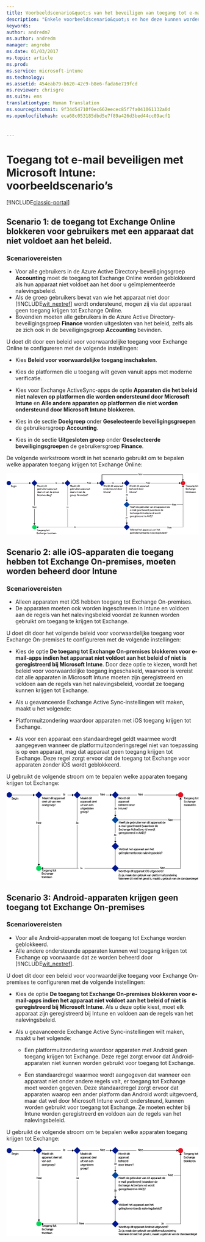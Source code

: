 ```yaml
---
title: Voorbeeldscenario&quot;s van het beveiligen van toegang tot e-mail | Microsoft Docs
description: "Enkele voorbeeldscenario&quot;s en hoe deze kunnen worden geïmplementeerd met voorwaardelijke toegang."
keywords: 
author: andredm7
ms.author: andredm
manager: angrobe
ms.date: 01/03/2017
ms.topic: article
ms.prod: 
ms.service: microsoft-intune
ms.technology: 
ms.assetid: 454eab79-b620-42c9-b8e6-fada6e719fcd
ms.reviewer: chrisgre
ms.suite: ems
translationtype: Human Translation
ms.sourcegitcommit: 9f34d54710f0ec662eecec85f7fa041061132a0d
ms.openlocfilehash: eca68c053185dbd5e7f89a426d3bed44cc09acf1


---
```


# <a name="protect-access-to-email-with-microsoft-intune-example-scenarios"></a>Toegang tot e-mail beveiligen met Microsoft Intune: voorbeeldscenario’s

[!INCLUDE[classic-portal](../includes/classic-portal.md)]

## <a name="scenario-1-block-users-from-using-noncompliant-devices-to-access-exchange-online"></a>Scenario 1: de toegang tot Exchange Online blokkeren voor gebruikers met een apparaat dat niet voldoet aan het beleid.
### <a name="scenario-requirements"></a>Scenariovereisten
- Voor alle gebruikers in de Azure Active Directory-beveiligingsgroep **Accounting** moet de toegang tot Exchange Online worden geblokkeerd als hun apparaat niet voldoet aan het door u geïmplementeerde nalevingsbeleid.
- Als de groep gebruikers bevat van wie het apparaat niet door [!INCLUDE[wit_nextref](../includes/wit_nextref_md.md)] wordt ondersteund, mogen zij via dat apparaat geen toegang krijgen tot Exchange Online.
- Bovendien moeten alle gebruikers in de Azure Active Directory-beveiligingsgroep **Finance** worden uitgesloten van het beleid, zelfs als ze zich ook in de beveiligingsgroep **Accounting** bevinden.

U doet dit door een beleid voor voorwaardelijke toegang voor Exchange Online te configureren met de volgende instellingen:

- Kies **Beleid voor voorwaardelijke toegang inschakelen**.

- Kies de platformen die u toegang wilt geven vanuit apps met moderne verificatie.
- Kies voor Exchange ActiveSync-apps de optie **Apparaten die het beleid niet naleven op platformen die worden ondersteund door Microsoft Intune** en **Alle andere apparaten op platformen die niet worden ondersteund door Microsoft Intune blokkeren**.
-   Kies in de sectie **Doelgroep** onder **Geselecteerde beveiligingsgroepen** de gebruikersgroep **Accounting**.

-   Kies in de sectie **Uitgesloten groep** onder **Geselecteerde beveiligingsgroepen** de gebruikersgroep **Finance**.


De volgende werkstroom wordt in het scenario gebruikt om te bepalen welke apparaten toegang krijgen tot Exchange Online:

![Diagram met werkstroom voor toegang tot apparaten](./media/ConditionalAccess8-5.png)

## <a name="scenario-2-all-ios-devices-that-access-exchange-on-premises-must-be-managed-by-intune"></a>Scenario 2: alle iOS-apparaten die toegang hebben tot Exchange On-premises, moeten worden beheerd door Intune
### <a name="scenario-requirements"></a>Scenariovereisten
- Alleen apparaten met iOS hebben toegang tot Exchange On-premises.
- De apparaten moeten ook worden ingeschreven in Intune en voldoen aan de regels van het nalevingsbeleid voordat ze kunnen worden gebruikt om toegang te krijgen tot Exchange.

U doet dit door het volgende beleid voor voorwaardelijke toegang voor Exchange On-premises te configureren met de volgende instellingen:

-   Kies de optie **De toegang tot Exchange On-premises blokkeren voor e-mail-apps indien het apparaat niet voldoet aan het beleid of niet is geregistreerd bij Microsoft Intune**. Door deze optie te kiezen, wordt het beleid voor voorwaardelijke toegang ingeschakeld, waarvoor is vereist dat alle apparaten in Microsoft Intune moeten zijn geregistreerd en voldoen aan de regels van het nalevingsbeleid, voordat ze toegang kunnen krijgen tot Exchange.

-   Als u geavanceerde Exchange Active Sync-instellingen wilt maken, maakt u het volgende:

  -   Platformuitzondering waardoor apparaten met iOS toegang krijgen tot Exchange.   

  -   Als voor een apparaat een standaardregel geldt waarmee wordt aangegeven wanneer de platformuitzonderingsregel niet van toepassing is op een apparaat, mag dat apparaat geen toegang krijgen tot Exchange. Deze regel zorgt ervoor dat de toegang tot Exchange voor apparaten zonder iOS wordt geblokkeerd.

U gebruikt de volgende stroom om te bepalen welke apparaten toegang krijgen tot Exchange:

![Diagram met werkstroom voor toegang tot apparaten](./media/ConditionalAccess8-3.png)

## <a name="scenario-3-no-android-devices-can-access-exchange-on-premises"></a>Scenario 3: Android-apparaten krijgen geen toegang tot Exchange On-premises
### <a name="scenario-requirements"></a>Scenariovereisten
- Voor alle Android-apparaten moet de toegang tot Exchange worden geblokkeerd.
- Alle andere ondersteunde apparaten kunnen wel toegang krijgen tot Exchange op voorwaarde dat ze worden beheerd door [!INCLUDE[wit_nextref](../includes/wit_nextref_md.md)].

U doet dit door een beleid voor voorwaardelijke toegang voor Exchange On-premises te configureren met de volgende instellingen:

-   Kies de optie **De toegang tot Exchange On-premises blokkeren voor e-mail-apps indien het apparaat niet voldoet aan het beleid of niet is geregistreerd bij Microsoft Intune**. Als u deze optie kiest, moet elk apparaat zijn geregistreerd bij Intune en voldoen aan de regels van het nalevingsbeleid.

- Als u geavanceerde Exchange Active Sync-instellingen wilt maken, maakt u het volgende:
  -   Een platformuitzondering waardoor apparaten met Android geen toegang krijgen tot Exchange. Deze regel zorgt ervoor dat Android-apparaten niet kunnen worden gebruikt voor toegang tot Exchange.

  -   Een standaardregel waarmee wordt aangegeven dat wanneer een apparaat niet onder andere regels valt, er toegang tot Exchange moet worden gegeven. Deze standaardregel zorgt ervoor dat apparaten waarop een ander platform dan Android wordt uitgevoerd, maar dat wel door Microsoft Intune wordt ondersteund, kunnen worden gebruikt voor toegang tot Exchange. Ze moeten echter bij Intune worden geregistreerd en voldoen aan de regels van het nalevingsbeleid.

U gebruikt de volgende stroom om te bepalen welke apparaten toegang krijgen tot Exchange:

![Diagram met werkstroom voor toegang tot apparaten](./media/ConditionalAccess8-4.png)



<!--HONumber=Jan17_HO1-->



